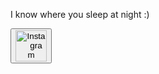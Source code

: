 I know where you sleep at night :)


<style>
    
</style>

<div class="grid-container">
    <div class="grid-item">
        <button onclick="window.open('https://www.instagram.com/the.lv.boys', '_blank')">
            <img src='https://th.bing.com/th/id/R.7884e57fa238e885e03fbd285509f835?rik=zkWbr%2bjYEBYUnw&pid=ImgRaw&r=0' alt='Instagram' width='50' height='50'/>
        </button>
    </div>
</div>
 